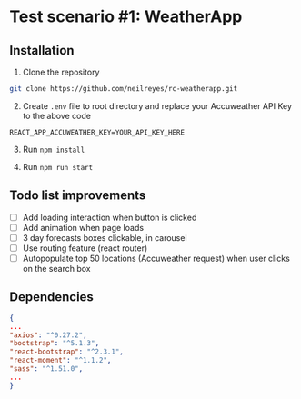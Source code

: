 # Test scenario #1: WeatherApp

## Installation

1. Clone the repository

```bash
git clone https://github.com/neilreyes/rc-weatherapp.git
```

2. Create `.env` file to root directory and replace your Accuweather API Key to the above code

```
REACT_APP_ACCUWEATHER_KEY=YOUR_API_KEY_HERE
```

3. Run `npm install`

4. Run `npm run start`

## Todo list improvements

- [ ] Add loading interaction when button is clicked
- [ ] Add animation when page loads
- [ ] 3 day forecasts boxes clickable, in carousel
- [ ] Use routing feature (react router)
- [ ] Autopopulate top 50 locations (Accuweather request) when user clicks on the search box

## Dependencies

```json
{
...
"axios": "^0.27.2",
"bootstrap": "^5.1.3",
"react-bootstrap": "^2.3.1",
"react-moment": "^1.1.2",
"sass": "^1.51.0",
...
}
```
